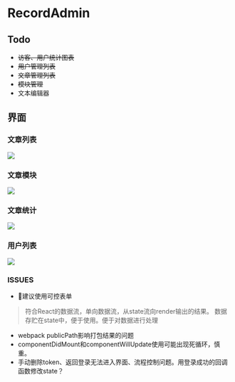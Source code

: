 # RecordAdmin
## Todo

- ~~访客、用户统计图表~~
- ~~用户管理列表~~
- ~~文章管理列表~~
- ~~模块管理~~
- 文本编辑器

## 界面
### 文章列表
![](https://github.com/douglasvegas/fanpianAdmin/blob/master/screenshots/文章列表.png)

### 文章模块
![](https://github.com/douglasvegas/fanpianAdmin/blob/master/screenshots/文章模块.png)

### 文章统计
![](https://github.com/douglasvegas/fanpianAdmin/blob/master/screenshots/文章统计.png)

### 用户列表
![](https://github.com/douglasvegas/fanpianAdmin/blob/master/screenshots/用户列表.png)


### ISSUES
- 建议使用可控表单
 > 符合React的数据流，单向数据流，从state流向render输出的结果。
 数据存贮在state中，便于使用。便于对数据进行处理
- webpack publicPath影响打包结果的问题
- componentDidMount和componentWillUpdate使用可能出现死循环，慎重。
- 手动删除token、返回登录无法进入界面、流程控制问题。用登录成功的回调函数修改state？